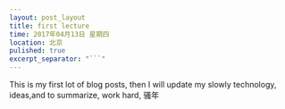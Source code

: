 ```yaml
---
layout: post_layout
title: first lecture
time: 2017年04月13日 星期四
location: 北京
pulished: true
excerpt_separator: "```"
---
```


This is my first lot of blog posts, then I will update my slowly technology, ideas,and to summarize, work hard, 骚年